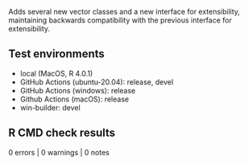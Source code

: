 
Adds several new vector classes and a new interface for extensibility, maintaining backwards compatibility with the previous interface for extensibility.

## Test environments

* local (MacOS, R 4.0.1)
* GitHub Actions (ubuntu-20.04): release, devel
* GitHub Actions (windows): release
* Github Actions (macOS): release
* win-builder: devel

## R CMD check results

0 errors | 0 warnings | 0 notes
